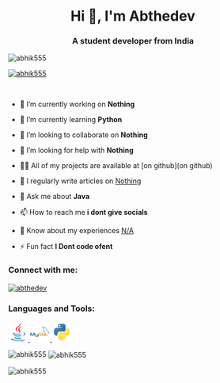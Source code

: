 <h1 align="center">Hi 👋, I'm Abthedev</h1>
<h3 align="center">A student developer from India</h3>

<p align="left"> <img src="https://komarev.com/ghpvc/?username=abhik555&label=Profile%20views&color=0e75b6&style=flat" alt="abhik555" /> </p>

<p align="left"> <a href="https://github.com/ryo-ma/github-profile-trophy"><img src="https://github-profile-trophy.vercel.app/?username=abhik555" alt="abhik555" /></a> </p>

<p align="left"> <a href="https://twitter.com/" target="blank"><img src="https://img.shields.io/twitter/follow/?logo=twitter&style=for-the-badge" alt="" /></a> </p>

- 🔭 I’m currently working on **Nothing**

- 🌱 I’m currently learning **Python**

- 👯 I’m looking to collaborate on **Nothing**

- 🤝 I’m looking for help with **Nothing**

- 👨‍💻 All of my projects are available at [on github](on github)

- 📝 I regularly write articles on [Nothing](Nothing)

- 💬 Ask me about **Java**

- 📫 How to reach me **i dont give socials**

- 📄 Know about my experiences [N/A](N/A)

- ⚡ Fun fact **I Dont code ofent**

<h3 align="left">Connect with me:</h3>
<p align="left">
<a href="https://dev.to/abthedev" target="blank"><img align="center" src="https://raw.githubusercontent.com/rahuldkjain/github-profile-readme-generator/master/src/images/icons/Social/devto.svg" alt="abthedev" height="30" width="40" /></a>
</p>

<h3 align="left">Languages and Tools:</h3>
<p align="left"> <a href="https://www.java.com" target="_blank" rel="noreferrer"> <img src="https://raw.githubusercontent.com/devicons/devicon/master/icons/java/java-original.svg" alt="java" width="40" height="40"/> </a> <a href="https://www.mysql.com/" target="_blank" rel="noreferrer"> <img src="https://raw.githubusercontent.com/devicons/devicon/master/icons/mysql/mysql-original-wordmark.svg" alt="mysql" width="40" height="40"/> </a> <a href="https://www.python.org" target="_blank" rel="noreferrer"> <img src="https://raw.githubusercontent.com/devicons/devicon/master/icons/python/python-original.svg" alt="python" width="40" height="40"/> </a> </p>

<p><img align="left" src="https://github-readme-stats.vercel.app/api/top-langs?username=abhik555&show_icons=true&locale=en&layout=compact" alt="abhik555" /></p>

<p>&nbsp;<img align="center" src="https://github-readme-stats.vercel.app/api?username=abhik555&show_icons=true&locale=en" alt="abhik555" /></p>

<p><img align="center" src="https://github-readme-streak-stats.herokuapp.com/?user=abhik555&" alt="abhik555" /></p>



